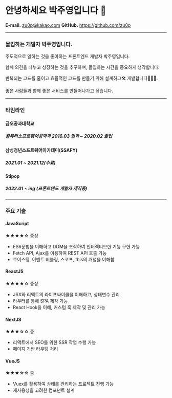 # 안녕하세요 박주영입니다 👋

**E-mail.**  zu0p@kakao.com
**GitHub.**  https://github.com/zu0p

---

### **몰입하는 개발자 박주영입니다.**

주도적으로 일하는 것을 좋아하는 프론트엔드 개발자 박주영입니다.

함께 의견을 나누고 성장하는 것을 추구하며, 몰입하는 시간을 중요하게 생각합니다.

반복되는 코드를 줄이고 효율적인 코드를 만들기 위해 설계하고🛠 개발합니다👩🏻‍💻.

좋은 사람들과 함께 좋은 서비스를 만들어나가고 싶습니다.

---

### 타임라인

#### 금오공과대학교

##### 컴퓨터소프트웨어공학과 2016.03 입학 ~ 2020.02 졸업

#### 삼성청년소프트웨어아카데미(SSAFY)

##### 2021.01 ~ 2021.12(수료)

#### Stipop

##### 2022.01 ~ ing (프론트엔드 개발자 재직중)


---

### 주요 기술

#### JavaScript
★★★★☆      중상

- ES6문법을 이해하고 DOM을 조작하여 인터렉티브한 기능 구현 가능
- Fetch API, Ajax를 이용하여 REST API 호출 가능
- 호이스팅, 이벤트 버블링, 스코프, this의 개념을 이해함

#### ReactJS
★★★★☆ 중상

- JSX와 리액트의 라이프싸이클을 이해하고, 상태변수 관리
- 라우터를 통해 SPA 제작 가능
- React Hook을 이해, 커스텀 훅 제작 및 관리 가능

#### NextJS
★★★☆☆ 중

- 리액트에서 SEO를 위한 SSR 작업 수행 가능
- 페이지 기반 라우팅 처리


#### VueJS
★★★☆☆ 중

- Vuex를 활용하여 상태를 관리하는 프로젝트 진행 가능
- 재사용성을 고려한 컴포넌트 설계

